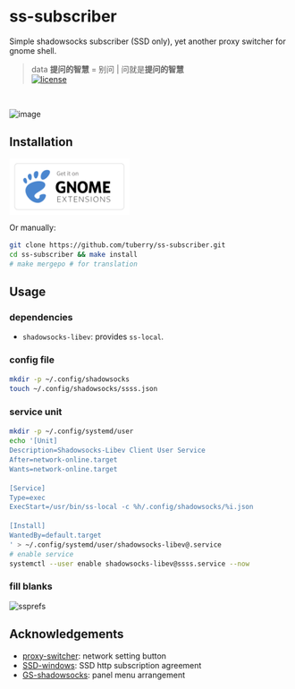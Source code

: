 # ss-subscriber

Simple shadowsocks subscriber (SSD only), yet another proxy switcher for gnome shell.
> data **提问的智慧** = 别问 | 问就是**提问的智慧**<br>
[![license]](/LICENSE)
<br>

![image](https://user-images.githubusercontent.com/17917040/81277066-76b7dd00-9086-11ea-953e-af4236c17ee7.png)

## Installation

[<img src="https://raw.githubusercontent.com/andyholmes/gnome-shell-extensions-badge/master/get-it-on-ego.svg?sanitize=true" alt="Get it on GNOME Extensions" height="100" align="middle">][EGO]

Or manually:

```bash
git clone https://github.com/tuberry/ss-subscriber.git
cd ss-subscriber && make install
# make mergepo # for translation
```
## Usage

### dependencies

* `shadowsocks-libev`: provides `ss-local`.

### config file

```bash
mkdir -p ~/.config/shadowsocks
touch ~/.config/shadowsocks/ssss.json
```

### service unit

```bash
mkdir -p ~/.config/systemd/user
echo '[Unit]
Description=Shadowsocks-Libev Client User Service
After=network-online.target
Wants=network-online.target

[Service]
Type=exec
ExecStart=/usr/bin/ss-local -c %h/.config/shadowsocks/%i.json

[Install]
WantedBy=default.target
' > ~/.config/systemd/user/shadowsocks-libev@.service
# enable service
systemctl --user enable shadowsocks-libev@ssss.service --now
```

### fill blanks

![ssprefs](https://user-images.githubusercontent.com/17917040/112720157-9c1c3680-8f37-11eb-9c75-8d5115acf93c.png)

## Acknowledgements

* [proxy-switcher](https://github.com/tomflannaghan/proxy-switcher): network setting button
* [SSD-windows](https://github.com/TheCGDF/SSD-Windows/wiki/HTTP-Subscription-Agreement): SSD http subscription agreement
* [GS-shadowsocks](https://github.com/ylxdzsw/gnome-shell-extension-shadowsocks): panel menu arrangement

[license]:https://img.shields.io/badge/license-GPLv3-green.svg
[EGO]:https://extensions.gnome.org/extension/3073/ss-subscriber/

